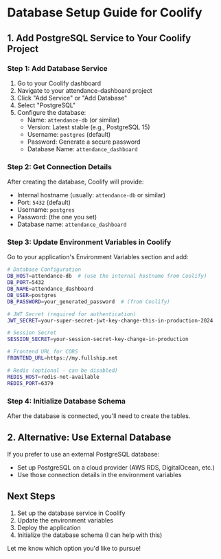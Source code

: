 # Database Setup Guide for Coolify

## 1. Add PostgreSQL Service to Your Coolify Project

### Step 1: Add Database Service
1. Go to your Coolify dashboard
2. Navigate to your attendance-dashboard project
3. Click "Add Service" or "Add Database"
4. Select "PostgreSQL"
5. Configure the database:
   - Name: `attendance-db` (or similar)
   - Version: Latest stable (e.g., PostgreSQL 15)
   - Username: `postgres` (default)
   - Password: Generate a secure password
   - Database Name: `attendance_dashboard`

### Step 2: Get Connection Details
After creating the database, Coolify will provide:
- Internal hostname (usually: `attendance-db` or similar)
- Port: `5432` (default)
- Username: `postgres`
- Password: (the one you set)
- Database name: `attendance_dashboard`

### Step 3: Update Environment Variables in Coolify
Go to your application's Environment Variables section and add:

```bash
# Database Configuration
DB_HOST=attendance-db  # (use the internal hostname from Coolify)
DB_PORT=5432
DB_NAME=attendance_dashboard
DB_USER=postgres
DB_PASSWORD=your_generated_password  # (from Coolify)

# JWT Secret (required for authentication)
JWT_SECRET=your-super-secret-jwt-key-change-this-in-production-2024

# Session Secret
SESSION_SECRET=your-session-secret-key-change-in-production

# Frontend URL for CORS
FRONTEND_URL=https://my.fullship.net

# Redis (optional - can be disabled)
REDIS_HOST=redis-not-available
REDIS_PORT=6379
```

### Step 4: Initialize Database Schema
After the database is connected, you'll need to create the tables.

## 2. Alternative: Use External Database

If you prefer to use an external PostgreSQL database:
- Set up PostgreSQL on a cloud provider (AWS RDS, DigitalOcean, etc.)
- Use those connection details in the environment variables

## Next Steps

1. Set up the database service in Coolify
2. Update the environment variables
3. Deploy the application
4. Initialize the database schema (I can help with this)

Let me know which option you'd like to pursue!
